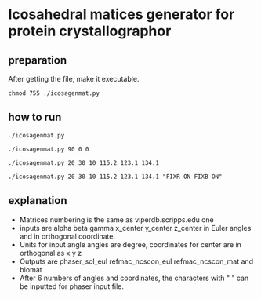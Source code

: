 # Icosahedral matices generator for protein crystallographor

## preparation

After getting the file, make it executable.
```
chmod 755 ./icosagenmat.py
```

## how to run

```
./icosagenmat.py 

./icosagenmat.py 90 0 0 

./icosagenmat.py 20 30 10 115.2 123.1 134.1

./icosagenmat.py 20 30 10 115.2 123.1 134.1 "FIXR ON FIXB ON" 
```

## explanation
- Matrices numbering is the same as viperdb.scripps.edu one 
- inputs are alpha beta gamma x_center y_center z_center in Euler angles and in orthogonal coordinate.
- Units for input angle angles are degree, coordinates for center are in orthogonal as x y z 
- Outputs are phaser_sol_eul refmac_ncscon_eul  refmac_ncscon_mat and biomat
- After 6 numbers of angles and coordinates, the characters with " " can be inputted for phaser input file.


